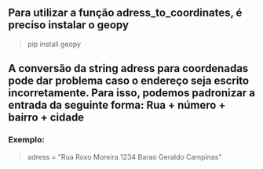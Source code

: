 ## Para utilizar a função adress_to_coordinates, é preciso instalar o geopy

> pip install geopy

## A conversão da string adress para coordenadas pode dar problema caso o endereço seja escrito incorretamente. Para isso, podemos padronizar a entrada da seguinte forma: Rua + número + bairro + cidade

### Exemplo:

> adress = "Rua Roxo Moreira 1234 Barao Geraldo Campinas"